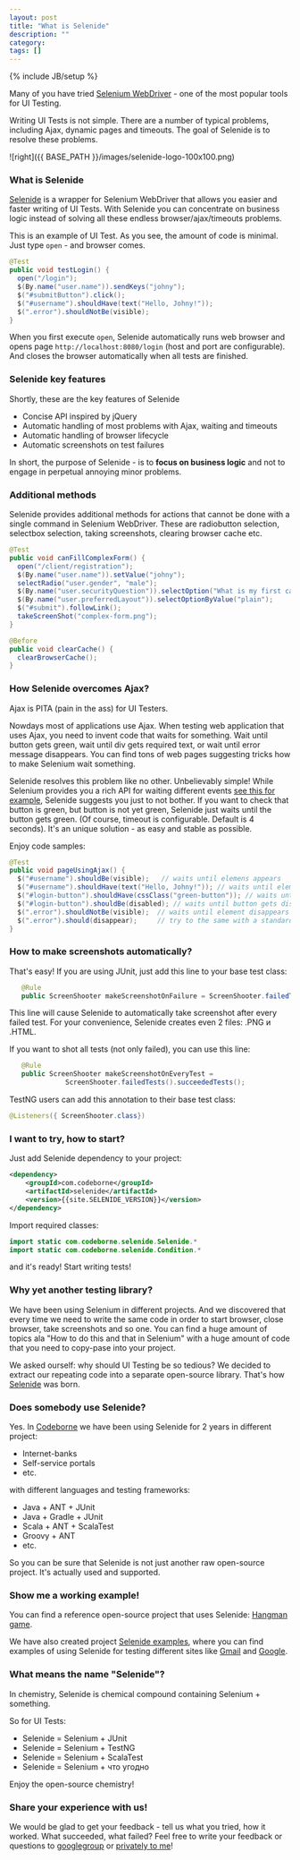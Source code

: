 ```yaml
---
layout: post
title: "What is Selenide"
description: ""
category: 
tags: []
---
```

{% include JB/setup %}

Many of you have tried [Selenium WebDriver](http://code.google.com/p/selenium/) - one of the most popular tools for UI Testing.

Writing UI Tests is not simple. There are a number of typical problems, including Ajax, dynamic pages and timeouts.
The goal of Selenide is to resolve these problems.

![right]({{ BASE_PATH }}/images/selenide-logo-100x100.png)

### What is Selenide
[Selenide](http://selenide.org) is a wrapper for Selenium WebDriver that allows you easier and faster writing of UI Tests.
With Selenide you can concentrate on business logic instead of solving all these endless browser/ajax/timeouts problems.

This is an example of UI Test. As you see, the amount of code is minimal. Just type `open` - and browser comes.

```java
@Test
public void testLogin() {
  open("/login");
  $(By.name("user.name")).sendKeys("johny");
  $("#submitButton").click();
  $("#username").shouldHave(text("Hello, Johny!"));
  $(".error").shouldNotBe(visible);
}
```

When you first execute `open`, Selenide automatically runs web browser and opens page `http://localhost:8080/login` (host and port are configurable).
And closes the browser automatically when all tests are finished.

### Selenide key features
Shortly, these are the key features of Selenide

+  Concise API inspired by jQuery
+  Automatic handling of most problems with Ajax, waiting and timeouts
+  Automatic handling of browser lifecycle
+  Automatic screenshots on test failures

In short, the purpose of Selenide - is to **focus on business logic** and not to engage in perpetual annoying minor problems.

### Additional methods
Selenide provides additional methods for actions that cannot be done with a single command in Selenium WebDriver.
These are radiobutton selection, selectbox selection, taking screenshots, clearing browser cache etc.

```java
@Test
public void canFillComplexForm() {
  open("/client/registration");
  $(By.name("user.name")).setValue("johny");
  selectRadio("user.gender", "male");
  $(By.name("user.securityQuestion")).selectOption("What is my first car?");
  $(By.name("user.preferredLayout")).selectOptionByValue("plain");
  $("#submit").followLink();
  takeScreenShot("complex-form.png");
}

@Before
public void clearCache() {
  clearBrowserCache();
}
```

### How Selenide overcomes Ajax?

Ajax is PITA (pain in the ass) for UI Testers.

Nowdays most of applications use Ajax. When testing web application that uses Ajax, you need to invent code that waits for something. Wait until
button gets green, wait until div gets required text, or wait until error message disappears. You can find tons of web pages suggesting tricks how to
make Selenium wait something.

Selenide resolves this problem like no other. Unbelievably simple!
While Selenium provides you a rich API for waiting different events [see this for example](http://xpinjection.com/2013/04/04/waits-and-timeouts-in-webdriver/),
Selenide suggests you just to not bother. If you want to check that button is green, but button is not yet green, Selenide just waits until the
button gets green. (Of course, timeout is configurable. Default is 4 seconds).
It's an unique solution - as easy and stable as possible.

Enjoy code samples:

```java
@Test
public void pageUsingAjax() {
  $("#username").shouldBe(visible);   // waits until elemens appears
  $("#username").shouldHave(text("Hello, Johny!")); // waits until elements gets text "Hello, Johny!"
  $("#login-button").shouldHave(cssClass("green-button")); // waits until button gets green
  $("#login-button").shouldBe(disabled); // waits until button gets disabled
  $(".error").shouldNotBe(visible);  // waits until element disappears
  $(".error").should(disappear);     // try to the same with a standard Selenium WebDriver!
}
```

### How to make screenshots automatically?
That's easy! If you are using JUnit, just add this line to your base test class:

```java
   @Rule
   public ScreenShooter makeScreenshotOnFailure = ScreenShooter.failedTests();
```

This line will cause Selenide to automatically take screenshot after every failed test.
For your convenience, Selenide creates even 2 files: .PNG и .HTML.

If you want to shot all tests (not only failed), you can use this line:

```java
   @Rule
   public ScreenShooter makeScreenshotOnEveryTest =
              ScreenShooter.failedTests().succeededTests();
```

TestNG users can add this annotation to their base test class:

```java
@Listeners({ ScreenShooter.class})
```

### I want to try, how to start?

Just add Selenide dependency to your project:

```xml
<dependency>
    <groupId>com.codeborne</groupId>
    <artifactId>selenide</artifactId>
    <version>{{site.SELENIDE_VERSION}}</version>
</dependency>
```

Import required classes:

```java
import static com.codeborne.selenide.Selenide.*
import static com.codeborne.selenide.Condition.*
```

and it's ready! Start writing tests!

### Why yet another testing library?

We have been using Selenium in different projects.
And we discovered that every time we need to write the same code in order to start browser, close browser,
take screenshots and so one.
You can find a huge amount of topics ala "How to do this and that in Selenium" with a huge
amount of code that you need to copy-pase into your project.

We asked ourself: why should UI Testing be so tedious?
We decided to extract our repeating code into a separate open-source library.
That's how [Selenide](http://selenide.org) was born.


### Does somebody use Selenide?
Yes. In <a href="http://codeborne.com/" target="_blank">Codeborne</a> we have been using Selenide for 2 years in different project:

*   Internet-banks
*   Self-service portals
*   etc.

with different languages and testing frameworks:

*   Java + ANT + JUnit
*   Java + Gradle + JUnit
*   Scala + ANT + ScalaTest
*   Groovy + ANT
*   etc.

So you can be sure that Selenide is not just another raw open-source project. It's actually used and supported.

### Show me a working example!

You can find a reference open-source project that uses Selenide: [Hangman game](https://github.com/asolntsev/hangman).

We have also created project [Selenide examples](https://github.com/selenide-examples), where you can find examples of using Selenide
for testing different sites like [Gmail](https://github.com/selenide-examples/gmail) and
[Google](https://github.com/selenide-examples/google).

### What means the name "Selenide"?
In chemistry, Selenide is chemical compound containing Selenium + something.

So for UI Tests:

*   Selenide = Selenium + JUnit
*   Selenide = Selenium + TestNG
*   Selenide = Selenium + ScalaTest
*   Selenide = Selenium + что угодно

Enjoy the open-source chemistry!

### Share your experience with us!
We would be glad to get your feedback - tell us what you tried, how it worked. What succeeded, what failed?
Feel free to write your feedback or questions to [googlegroup](mailto:selenide@googlegroups.com) or [privately to me](mailto:andrei.solntsev@gmail.com)!
